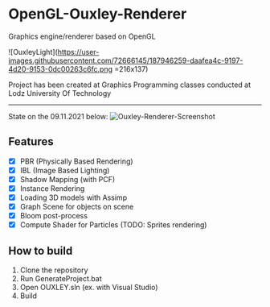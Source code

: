 # OpenGL-Ouxley-Renderer
Graphics engine/renderer based on OpenGL

![OuxleyLight](https://user-images.githubusercontent.com/72666145/187946259-daafea4c-9197-4d20-9153-0dc00263c6fc.png =216x137)

Project has been created at Graphics Programming classes conducted at Lodz University Of Technology

___
State on the 09.11.2021 below:
![Ouxley-Renderer-Screenshot](https://user-images.githubusercontent.com/72666145/152707156-4179ea56-6aca-492e-afb1-60069784549a.png)

## Features

- [x] PBR (Physically Based Rendering)
- [x] IBL (Image Based Lighting)
- [x] Shadow Mapping (with PCF)
- [x] Instance Rendering
- [x] Loading 3D models with Assimp
- [x] Graph Scene for objects on scene
- [x] Bloom post-process
- [x] Compute Shader for Particles (TODO: Sprites rendering)

## How to build
1. Clone the repository
2. Run GenerateProject.bat
3. Open OUXLEY.sln (ex. with Visual Studio)
4. Build

